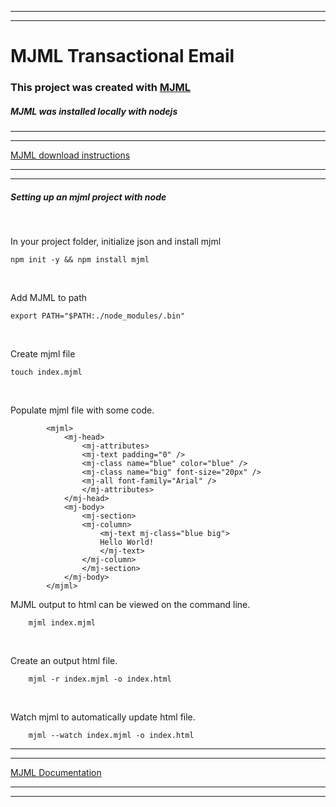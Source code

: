 ***
***
# MJML Transactional Email

### This project was created with <a href="https://mjml.io">MJML</a>

##### MJML was installed locally with nodejs

---
---

<a href="https://mjml.io/download" target="_blank">MJML download instructions</a>

---
---

##### Setting up an mjml project with node

</br>

<p>In your project folder, initialize json and install mjml</p>   

 ```npm init -y && npm install mjml```

</br>    

<p>Add MJML to path</p>

```export PATH="$PATH:./node_modules/.bin"```

</br>

<p>Create mjml file</p>

``` touch index.mjml ```

</br>

<p>Populate mjml file with some code.</p> 

```
        <mjml>
            <mj-head>
                <mj-attributes>
                <mj-text padding="0" />
                <mj-class name="blue" color="blue" />
                <mj-class name="big" font-size="20px" />
                <mj-all font-family="Arial" />
                </mj-attributes>
            </mj-head>
            <mj-body>
                <mj-section>
                <mj-column>
                    <mj-text mj-class="blue big">
                    Hello World!
                    </mj-text>
                </mj-column>
                </mj-section>
            </mj-body>
        </mjml>

```

<p>MJML output to html can be viewed on the command line.</p>

```
    mjml index.mjml
```
<br/>

 <p>Create an output html file.</p>

```
    mjml -r index.mjml -o index.html
```

<br/>

<p>Watch mjml to automatically update html file.</p>

```
    mjml --watch index.mjml -o index.html
```

----
----
<a href="https://documentation.mjml.io/" target="_blank"> MJML Documentation </a>

---
---


